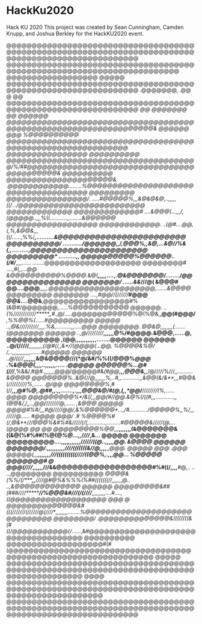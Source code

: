 # HackKu2020
Hack KU 2020
This project was created by Sean Cunningham, Camden Knupp, and Joshua Berkley for the HackKU2020 event.

@@@@@@@@@@@@@@@@@@@@@@@@@@@@@@@@@@@@@@@@@@@@@@@@@@@@@@@@@@@@@@@@@@@@@@@@@@@@@@@@@@@@@@@@@@@@@@@@@@@@
@@@@@@@@@@@@@@@@@@@@@@@@@@@@@@@@@@@@@@@@@@@@@@@@@@@@@@@@@@@@@@@@@@@@@@@     @@@@@@@@@@@@@@@@@@ @@@@@
@@@@@@@@@@@@@@@@@@@@@@@@@@@@@@@@@@@@@@@@@@@@@@@@@@@@@@@@@@@@@@@             .@@@@@@@, .@@    @    @@
@@@@@@@@@@@@@@@@@@@@@@@@@@@@@@@@@@@@@@@@@@@@@@@@@@@@@@@@@@@@@@*@      @@ @@@@@@@         @@   @@@@@@
@@@@@@@@@@@@@@@@@@@@@@@@@@@@@@@@@@@@@@@@@@@@@@@@@@@@@@@@@@@@@@@@@@&    @@@@@@     @@@    %@@@@@@@@@@
@@@@@@@@@@@@@@@@@@@@@@@@@@@@@@@@@@@@@@@@@@@@@@@@@@@@@@@@@@@@@         @@@@@@@@@@@@@@@@    @@@@@@@@@@
@@@@@@@@@@@@@@@@@@@@@@@@@@@@@@@@@@@@@@/%/##@@@@@@@@@@@@@@@@@@@@@@@@@@@@@@@@@@@@@@@@@@@&   @@@@@@@@@@
@@@@@@@@@@@@@@@@@@@@@&.   .@@@@@@@@@@@@.........%@@@@@@@@@@@@@@@@@@@@@@@@@@@@@@@@@@@@@     @@@@@@@@@
@@@@@@@@@@@@@@@@/. .....#@@@@@%,,,&@&@&@,..,,,,,((/.../@@@@@@@@@@@@@@@@@@@@@@@@@       @@@@@@@@@@@@@
@@@@@@@@@@@@@#    ....&@@@(...,,,/,(@@@@@..,,,*%((...........,,........*&@@@@@@   @@@@@@@@@@@@@@@@@@
@@@@@@@@@@@@.     ..(@#....@@,(,%***,*&@@&,,,*((/......,%%/*****,..........&@@@@@@@@@@@@@@@@@@@@@@@@
@@@@@@@@@@/     .........../@@@@@@,,*/,@@@%,,*&@,...&@//%&(**,,....     .....,@@@@@@@@@@@@@@@@@@@@@@
@@@@@@@@@*     ..........,*,  @@@@@@@@@@%@@@@@@*..(/#/***,,,,......      ........@@@@@@@@@@@@@@@@@@@
@@@@@@@@#    ....,#(,,...*@@  &@@@@@@@@@@%@@@@*.&@(***,,,,,....,.@&@@@@@@@/......../@@@@@@@@@@@@@@@@
@@@@@@@/   ......&&*///****@(   &@@@#  @@....@@@***,,,,,.@@@@@@@@@@@@@@@@@@@@@,.......&@@@@@@@@@@@@@
@@@@@@@  ....,#@@//(//////***#@@@  *@@&....*@@&**,@@@@@@@@@@@@@@@@@#%(&@#/@@@@@@@,......%@@@@@@@@@@@
@@@@@@.  ..*(%////////////*****,,#*.,@/.....@@@@@@@@@@@@%@(%@&,**,@@(#@@@/***,%%@@%(......#@@@@@@@@@
@@@@@   ..,@&//////////******,,,,.%&,..........,,....*.@@@ @@@@@@@@.* @@&@*,,,,,,,,(*.......(@@@@@@@
@@@@@@  ..,@/////////*****,,,,,,@%/#@@@@*.*&@@@,......@,  @@@@@@@@@@  ,(@@,,,,,,,,,,,,........@@@@@@
@@@@@@  ..@/(/////*****,,,,,,,,,*(/@#(/*,,&*//(@@@@(...@@, %@@@@&%@/   /,..,,,,,,,,,,,,.......#@@@@@
@@@@@@  ..@/((//*****,,,,,,,&@&@@@@///(*@/&**#/%%((/@@@%*@@@        .%&@@@(,,,,..,,,,,,.....  .@@@@@
@@@@@@%...@#(///***,%&&/,#@#.,,,,,,,@@@/@@@@@#&*(#@@**,,,@@@&,,***/@/////%///*,,..........     &@@@@
@@@@@@@%..&@(//****@,,,,,,,%,..#,,............,,*&@@(&/&**,,*,*#@@&(*//////////%,......        .@/@@
@@@@@@@@%*,#(//**,,,@#*****%@,.@##*,,.,,.......,.,,,*@@@&@/#(@,(,,*@@/**////////(%,......       @@@@
@@@@@@@@@%*/&(/**,,,@@*(#//*@@.&@%(/((#*,,,............,,(@@&/,/,*,..,@@/**///////@,......     ,&@@@
@@@@@   @@@@#%#/*,,,#@*/////@@/,**&%@@@@@@*...,/#............/@@@@@%,,%/,,,**////*/@*......    #@@@@
@@@/  .# %@@@@%#(/*,@&****///@@@%&#%#&/////(/(*,...........,.........#@@@@@&**////*/(@....     (@@@@
@@  @@   @@@@@@@@@%@@,,,******,,,,,,,(&@@@@@@@&((&@(%#%##(%@(@*******%@...,,**////***,&...     @@@@@
@@@@@@@   @@@@@@@@@....,,,,**********,,,,,,,********//////(***********(@..,,******,,,@@.       &@@@@
@@@@@@    @@@@@@@/.,,,,,,,,,,******************////(((((((&//**********@,,,,****,,@@@.         @@@@@
@@@   .@@@ @@@@@(,,,****,,,,,,,******************///((((((((((////((@@%,.,,****,@@...         %@@@@@
@@@@@@@#  @  @@@(////*****,,,,,,********///&&@@@@@@@@@@@@@@@@@@#%#((/*,,,,***#@,..   ..  ..,@@@@@@@@
@@@@@@@@@@  *@@@@&(%%/(/********,,*****////@#@%&%%%(%##(((((((//****,,,,.,,@*..    ..,&@@@@@@@@@@@@@
@@@@@@    @@@@@@@@@&##(###////********//%@@@&#///(/(////***,,,,,,,,,....*#....,((@@@@@@@@@@@@@@@@@@@
@@@    @   @@@@@@@@@@@@@@&#(((///////(//////@(////***,,,,,,,,........%@@@@@@@@@@@@@@@@@@@@@@@@@@@@@@
@@@@@@@@/  .@@@@@@@@@@@@@@&((((((((&(#((/@@@@@@@@@@@(/*......,&#@@@@@@@@@@@@@@@@@@@@@@@@@@@@@@@@@@@@
@@@@@@@@@@  @@@@@@@@@@@@@@@@@@@#(#(@@@@@@@@@@@@@@@@@@@@@@@@@@@@@@@@@@@@@@@@@@@@@@@@@@@@@@@@@@@@@@@@@
@@@@@      @@@@@@@@@@@@@@@@@@@@@@@@@@@@@@@@@@@@@@@@@@@@@@@@@@@@@@@@@@@@@@@@@@@@@@@@@@@@@@@@@@@@@@@@@
@@@@   @@@@@@@@@@@@@@@@@@@@@@@@@@@@@@@@@@@@@@@@@@@@@@@@@@@@@@@@@@@@@@@@@@@@@@@@@@@@@@@@@@@@@@@@@@@@@
@@@@@@@@@@@@@@@@@@@@@@@@@@@@@@@@@@@@@@@@@@@@@@@@@@@@@@@@@@@@@@@@@@@@@@@@@@@@@@@@@@@@@@@@@@@@@@@@@@@@
